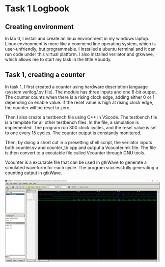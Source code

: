 # Task 1 Logbook

## Creating environment

In lab 0, I install and create an linux environment in my windows laptop. Linux environment is more like a commend line operating system, which is user-unfriendly, but programmable. I installed a ubuntu terminal and it can run code under this virtual platform. I also installed verilator and gtkwave, which allows me to start my task in the little Vbuddy.

## Task 1, creating a counter

In task 1, I first created a counter using hardware description language (system verilog/.sv file). The module has three inputs and one 8-bit output. The counter counts when there is a rising clock edge, adding either 0 or 1 depending on enable value. If the reset value is high at rising clock edge, the counter will be reset to zero.

Then I also create a testbench file using C++ in VScode. The testbench file is a template for all other testbench files. In the file, a simulation is implemented. The program run 300 clock cycles, and the reset value is set to one every 15 cycles. The counter output is constantly monitered.

Then, by doing a short cut in a presetting shell script, the verilator inputs both counter.sv and counter_tb.cpp and output a Vcounter.mk file. The file is then convert to a excutable file called Vcounter through GNU tools.

Vcounter is a excutable file that can be used in gtkWave to generate a simulated waveform for each cycle. The program successfully generating a counting output in gtkWave.

![Result from gtkWave](https://github.com/shaopyshaozi/Lab1-Counter/blob/master/images/gtkWave.jpg)
